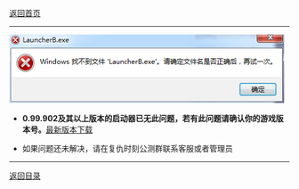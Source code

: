 [返回首页](/index.md)
***

![](./img/launcherB.png)


 - **0.99.902及其以上版本的启动器已无此问题，若有此问题请确认你的游戏版本号。**[最新版本下载](./Latest-version.md)

  - 如果问题还未解决，请在复仇时刻公测群联系客服或者管理员



***
[返回目录](/QuestionNAnswer/index.md#gaming-problem)
